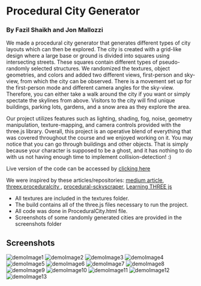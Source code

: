 # Procedural City Generator
### By Fazil Shaikh and Jon Mallozzi

We made a procedural city generator that generates different types of city layouts which can then be explored. The city is created with a grid-like design where a large base or ground is divided into squares using intersecting streets. These squares contain different types of pseudo-randomly selected structures. We randomized the textures, object geometries, and colors and added two different views, first-person and sky-view, from which the city can be observed. There is a movement set up for the first-person mode and different camera angles for the sky-view. Therefore, you can either take a walk around the city if you want or simply spectate the skylines from above. Visitors to the city will find unique buildings, parking lots, gardens, and a snow area as they explore the area. 

Our project utilizes features such as lighting, shading, fog, noise, geometry manipulation, texture-mapping, and camera controls provided with the three.js library. Overall, this project is an operative blend of everything that was covered throughout the course and we enjoyed working on it. You may notice that you can go through buildings and other objects. That is simply because your character is supposed to be a ghost, and it has nothing to do with us not having enough time to implement collision-detection! :)

Live version of the code can be accessed by [clicking here](https://cs.usm.maine.edu/~shaikh/cos452/finalproject/ProceduralCity.html)

We were inspired by these articles/repositories: [medium article](https://medium.com/@Rototu/making-a-procedural-skyscraper-city-generator-with-three-js-and-webgl2-8f8b721bd044),
[threex.proceduralcity
](https://github.com/jeromeetienne/threex.proceduralcity),
[procedural-sckyscraper](https://github.com/Rototu/procedural-sckyscraper-city-generator-and-shader/blob/master/main.js),
[Learning THREE js](http://learningthreejs.com/blog/2013/08/02/how-to-do-a-procedural-city-in-100lines/)

- All textures are included in the textures folder.<br/> 
- The build contains all of the three.js files necessary to run the project.<br/>
- All code was done in ProceduralCity.html file.<br/>
- Screenshots of some randomly generated cities are provided in the screenshots folder


## Screenshots

![demoImage1](screenshots/demoImage1.PNG)
![demoImage2](screenshots/demoImage2.PNG)
![demoImage3](screenshots/demoImage3.PNG)
![demoImage4](screenshots/demoImage4.PNG)
![demoImage5](screenshots/demoImage5.PNG)
![demoImage6](screenshots/demoImage6.PNG)
![demoImage7](screenshots/demoImage7.PNG)
![demoImage8](screenshots/demoImage8.PNG)
![demoImage9](screenshots/demoImage9.PNG)
![demoImage10](screenshots/demoImage10.PNG)
![demoImage11](screenshots/demoImage11.PNG)
![demoImage12](screenshots/demoImage12.PNG)
![demoImage13](screenshots/demoImage13.PNG)
